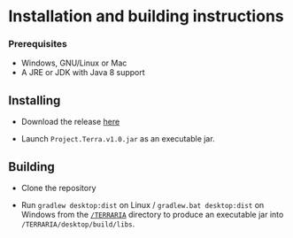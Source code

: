 
# Installation and building instructions

### Prerequisites
- Windows, GNU/Linux or Mac
- A JRE or JDK with Java 8 support

## Installing
- Download the release [here](https://github.com/Bast5614/Projet_Terraria/releases)

- Launch `Project.Terra.v1.0.jar` as an executable jar.

## Building
- Clone the repository

- Run `gradlew desktop:dist` on Linux / `gradlew.bat desktop:dist` on Windows from the [`/TERRARIA`](/TERRARIA) directory to produce an executable jar into `/TERRARIA/desktop/build/libs`.
